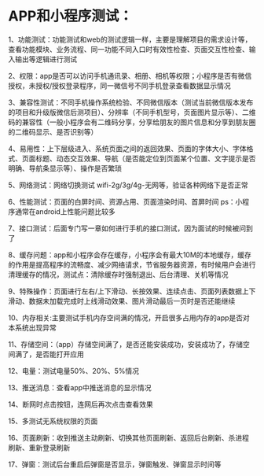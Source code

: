 # APP和小程序测试：
1、功能测试：功能测试和web的测试逻辑一样，主要是理解项目的需求设计等，查看功能模块、业务流程、同一功能不同入口时有效性检查、页面交互性检查、输入输出等逻辑进行测试

2、权限：app是否可以访问手机通讯录、相册、相机等权限；小程序是否有微信授权，未授权/授权登录程序，同一微信号不同手机登录查看数据显示情况

3、兼容性测试：不同手机操作系统检验、不同微信版本（测试当前微信版本发布的项目和升级版微信后测项目）、分辨率（不同手机型号，页面图片显示等）、二维码的兼容性（一般小程序会有二维码分享，分享给朋友的图片信息和分享到朋友圈的二维码显示、是否识别等）

4、易用性：上下层级进入、系统页面之间的返回效果、页面的字体大小、字体格式、页面标题、动态交互效果、导航（是否能定位到页面某个位置、文字提示是否明确、导航条显示等）、操作是否繁琐

5、网络测试：网络切换测试 wifi-2g/3g/4g-无网等，验证各种网络下是否正常

6、性能测试：页面的白屏时间、资源占用、页面渲染时间、首屏时间 ps：小程序通常在android上性能问题比较多

7、接口测试：后面专门写一章如何进行手机的接口测试，因为面试的时候被问到了

8、缓存问题：app和小程序会存在缓存，小程序会有最大10M的本地缓存，缓存的作用是提高程序的流畅度、减少网络请求，节省服务器资源，有时候用户会进行清理缓存的情况，测试点：清除缓存时强制退出、后台清理、关机等情况

9、特殊操作：页面进行左右/上下滑动、长按效果、连续点击、页面列表数据上下滑动、数据未加载完成时上线滑动效果、图片滑动最后一页时是否还能继续

10、内存相关:主要测试手机内存空间满的情况，开启很多占用内存的app是否对本系统出现异常

11、存储空间：（app）存储空间满了，是否还能安装成功，安装成功了，存储空间满了，是否能打开应用

12、电量：测试电量50%、20%、5%情况

13、推送消息：查看app中推送消息的显示情况

14、断网时点击按钮，连网后再次点击查看效果

15、多测试无系统权限的页面

16、页面刷新：收到推送主动刷新、切换其他页面刷新、返回后台刷新、杀进程刷新、重新登录刷新

17、弹窗：测试后台重启后弹窗是否显示，弹窗触发、弹窗显示时间等
